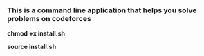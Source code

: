 
### This is a command line application that helps you solve problems on codeforces




**chmod +x install.sh**

**source install.sh**
